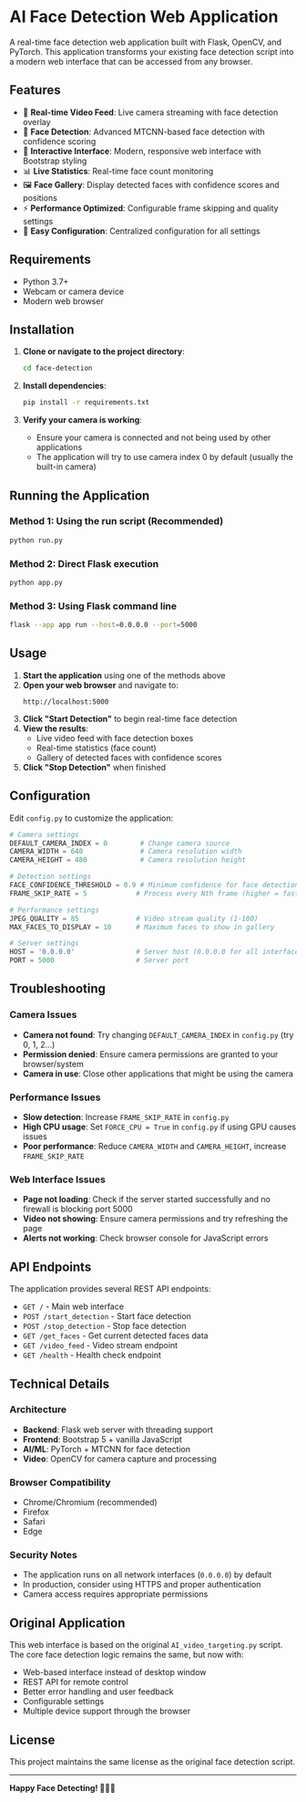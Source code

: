 # AI Face Detection Web Application

A real-time face detection web application built with Flask, OpenCV, and PyTorch. This application transforms your existing face detection script into a modern web interface that can be accessed from any browser.

## Features

- 🎥 **Real-time Video Feed**: Live camera streaming with face detection overlay
- 👥 **Face Detection**: Advanced MTCNN-based face detection with confidence scoring
- 🎯 **Interactive Interface**: Modern, responsive web interface with Bootstrap styling
- 📊 **Live Statistics**: Real-time face count monitoring
- 🖼️ **Face Gallery**: Display detected faces with confidence scores and positions
- ⚡ **Performance Optimized**: Configurable frame skipping and quality settings
- 🔧 **Easy Configuration**: Centralized configuration for all settings

## Requirements

- Python 3.7+
- Webcam or camera device
- Modern web browser

## Installation

1. **Clone or navigate to the project directory**:
   ```bash
   cd face-detection
   ```

2. **Install dependencies**:
   ```bash
   pip install -r requirements.txt
   ```

3. **Verify your camera is working**:
   - Ensure your camera is connected and not being used by other applications
   - The application will try to use camera index 0 by default (usually the built-in camera)

## Running the Application

### Method 1: Using the run script (Recommended)
```bash
python run.py
```

### Method 2: Direct Flask execution
```bash
python app.py
```

### Method 3: Using Flask command line
```bash
flask --app app run --host=0.0.0.0 --port=5000
```

## Usage

1. **Start the application** using one of the methods above
2. **Open your web browser** and navigate to:
   ```
   http://localhost:5000
   ```
3. **Click "Start Detection"** to begin real-time face detection
4. **View the results**:
   - Live video feed with face detection boxes
   - Real-time statistics (face count)
   - Gallery of detected faces with confidence scores
5. **Click "Stop Detection"** when finished

## Configuration

Edit `config.py` to customize the application:

```python
# Camera settings
DEFAULT_CAMERA_INDEX = 0        # Change camera source
CAMERA_WIDTH = 640              # Camera resolution width
CAMERA_HEIGHT = 480             # Camera resolution height

# Detection settings
FACE_CONFIDENCE_THRESHOLD = 0.9 # Minimum confidence for face detection
FRAME_SKIP_RATE = 5            # Process every Nth frame (higher = faster)

# Performance settings
JPEG_QUALITY = 85              # Video stream quality (1-100)
MAX_FACES_TO_DISPLAY = 10      # Maximum faces to show in gallery

# Server settings
HOST = '0.0.0.0'               # Server host (0.0.0.0 for all interfaces)
PORT = 5000                    # Server port
```

## Troubleshooting

### Camera Issues
- **Camera not found**: Try changing `DEFAULT_CAMERA_INDEX` in `config.py` (try 0, 1, 2...)
- **Permission denied**: Ensure camera permissions are granted to your browser/system
- **Camera in use**: Close other applications that might be using the camera

### Performance Issues
- **Slow detection**: Increase `FRAME_SKIP_RATE` in `config.py`
- **High CPU usage**: Set `FORCE_CPU = True` in `config.py` if using GPU causes issues
- **Poor performance**: Reduce `CAMERA_WIDTH` and `CAMERA_HEIGHT`, increase `FRAME_SKIP_RATE`

### Web Interface Issues
- **Page not loading**: Check if the server started successfully and no firewall is blocking port 5000
- **Video not showing**: Ensure camera permissions and try refreshing the page
- **Alerts not working**: Check browser console for JavaScript errors

## API Endpoints

The application provides several REST API endpoints:

- `GET /` - Main web interface
- `POST /start_detection` - Start face detection
- `POST /stop_detection` - Stop face detection
- `GET /get_faces` - Get current detected faces data
- `GET /video_feed` - Video stream endpoint
- `GET /health` - Health check endpoint

## Technical Details

### Architecture
- **Backend**: Flask web server with threading support
- **Frontend**: Bootstrap 5 + vanilla JavaScript
- **AI/ML**: PyTorch + MTCNN for face detection
- **Video**: OpenCV for camera capture and processing

### Browser Compatibility
- Chrome/Chromium (recommended)
- Firefox
- Safari
- Edge

### Security Notes
- The application runs on all network interfaces (`0.0.0.0`) by default
- In production, consider using HTTPS and proper authentication
- Camera access requires appropriate permissions

## Original Application

This web interface is based on the original `AI_video_targeting.py` script. The core face detection logic remains the same, but now with:
- Web-based interface instead of desktop window
- REST API for remote control
- Better error handling and user feedback
- Configurable settings
- Multiple device support through the browser

## License

This project maintains the same license as the original face detection script.

---

**Happy Face Detecting! 🎯👨‍💻**
